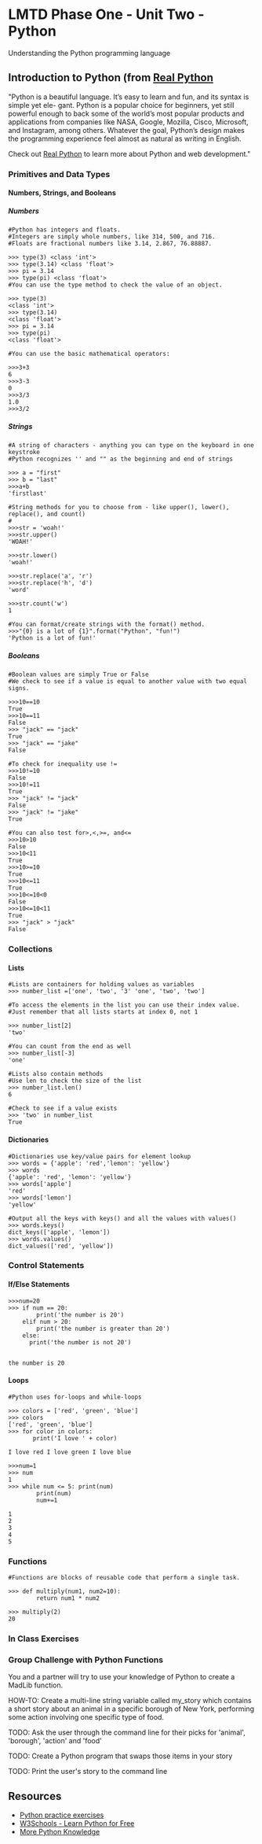 # LMTD Phase One - Unit Two - Python
Understanding the Python programming language

## Introduction to Python (from [Real Python](https://realpython.com/learning-paths/python3-introduction/)
"Python is a beautiful language. It’s easy to learn and fun, and its syntax is simple yet ele- gant. Python is a popular choice for beginners, yet still powerful enough to back some of the world’s most popular products and applications from companies like NASA, Google, Mozilla, Cisco, Microsoft, and Instagram, among others. Whatever the goal, Python’s design makes the programming experience feel almost as natural as writing in English.

Check out [Real Python](https://realpython.com) to learn more about Python and web development."


### Primitives and Data Types
#### Numbers, Strings, and Booleans

##### Numbers
```
#Python has integers and floats. 
#Integers are simply whole numbers, like 314, 500, and 716. 
#Floats are fractional numbers like 3.14, 2.867, 76.88887. 

>>> type(3) <class 'int'> 
>>> type(3.14) <class 'float'> 
>>> pi = 3.14 
>>> type(pi) <class 'float'>
#You can use the type method to check the value of an object.

>>> type(3) 
<class 'int'> 
>>> type(3.14) 
<class 'float'> 
>>> pi = 3.14 
>>> type(pi) 
<class 'float'>

#You can use the basic mathematical operators:

>>>3+3 
6 
>>>3-3 
0 
>>>3/3 
1.0 
>>>3/2
```

##### Strings
```
#A string of characters - anything you can type on the keyboard in one keystroke
#Python recognizes '' and "" as the beginning and end of strings

>>> a = "first" 
>>> b = "last" 
>>>a+b 
'firstlast'

#String methods for you to choose from - like upper(), lower(), replace(), and count()
#
>>>str = 'woah!' 
>>>str.upper() 
'WOAH!'

>>>str.lower() 
'woah!'

>>>str.replace('a', 'r')
>>>str.replace('h', 'd') 
'word'

>>>str.count('w')
1

#You can format/create strings with the format() method.
>>>"{0} is a lot of {1}".format("Python", "fun!") 
'Python is a lot of fun!'
```


##### Booleans
```
#Boolean values are simply True or False
#We check to see if a value is equal to another value with two equal signs.

>>>10==10 
True 
>>>10==11 
False
>>> "jack" == "jack" 
True
>>> "jack" == "jake" 
False

#To check for inequality use !=
>>>10!=10 
False 
>>>10!=11 
True
>>> "jack" != "jack" 
False
>>> "jack" != "jake" 
True

#You can also test for>,<,>=, and<=
>>>10>10 
False 
>>>10<11
True 
>>>10>=10 
True 
>>>10<=11 
True
>>>10<=10<0 
False 
>>>10<=10<11 
True
>>> "jack" > "jack" 
False

```


### Collections
#### Lists
```
#Lists are containers for holding values as variables
>>> number_list =['one', 'two', '3' 'one', 'two', 'two'] 

#To access the elements in the list you can use their index value. 
#Just remember that all lists starts at index 0, not 1

>>> number_list[2]
'two'

#You can count from the end as well
>>> number_list[-3]
'one'

#Lists also contain methods
#Use len to check the size of the list
>>> number_list.len()
6

#Check to see if a value exists 
>>> 'two' in number_list
True
```
#### Dictionaries
```
#Dictionaries use key/value pairs for element lookup
>>> words = {'apple': 'red','lemon': 'yellow'} 
>>> words
{'apple': 'red', 'lemon': 'yellow'}
>>> words['apple']
'red'
>>> words['lemon'] 
'yellow'

#Output all the keys with keys() and all the values with values()
>>> words.keys() 
dict_keys(['apple', 'lemon']) 
>>> words.values() 
dict_values(['red', 'yellow'])
```
### Control Statements
#### If/Else Statements
```
>>>num=20
>>> if num == 20:
        print('the number is 20')
    elif num > 20:
        print('the number is greater than 20')
    else:
      print('the number is not 20')


the number is 20

```
#### Loops
```
#Python uses for-loops and while-loops

>>> colors = ['red', 'green', 'blue'] 
>>> colors
['red', 'green', 'blue']
>>> for color in colors:
       print('I love ' + color)

I love red I love green I love blue

>>>num=1
>>> num
1 
>>> while num <= 5: print(num)
        print(num)
        num+=1

1 
2 
3
4 
5
```
### Functions
```
#Functions are blocks of reusable code that perform a single task.

>>> def multiply(num1, num2=10):    
        return num1 * num2
 
>>> multiply(2)
20

```

### In Class Exercises

### Group Challenge with Python Functions

You and a partner will try to use your knowledge of Python to create a MadLib function.

HOW-TO: Create a multi-line string variable called my_story which contains a short story about an animal in a specific borough of New York, performing some action involving one specific type of food.

TODO: Ask the user through the command line for their picks for 'animal', 'borough', 'action' and 'food'

TODO: Create a Python program that swaps those items in your story

TODO: Print the user's story to the command line


## Resources
* [Python practice exercises](https://www.w3resource.com/python-exercises/python-functions-exercises.php)
* [W3Schools - Learn Python for Free](https://www.w3schools.com/python/python_getstarted.asp)
* [More Python Knowledge](https://realpython.com/learning-paths/python3-introduction/)

